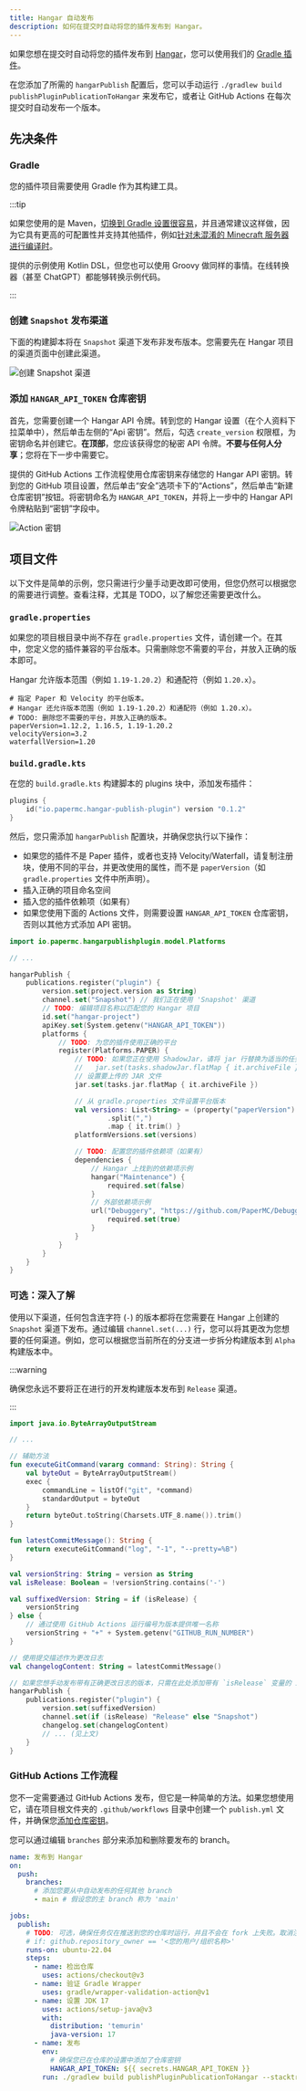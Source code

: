 ```yaml
---
title: Hangar 自动发布
description: 如何在提交时自动将您的插件发布到 Hangar。
---
```


如果您想在提交时自动将您的插件发布到 [Hangar](https://hangar.papermc.io/)，您可以使用我们的 [Gradle 插件](https://github.com/HangarMC/hangar-publish-plugin)。

在您添加了所需的 `hangarPublish` 配置后，您可以手动运行 `./gradlew build publishPluginPublicationToHangar` 来发布它，或者让 GitHub Actions 在每次提交时自动发布一个版本。

## 先决条件

### Gradle

您的插件项目需要使用 Gradle 作为其构建工具。

:::tip

如果您使用的是 Maven，[切换到 Gradle 设置很容易](https://docs.gradle.org/current/userguide/migrating_from_maven.html)，并且通常建议这样做，因为它具有更高的可配置性并支持其他插件，例如[针对未混淆的 Minecraft 服务器进行编译时](/paper/dev/userdev)。

提供的示例使用 Kotlin DSL，但您也可以使用 Groovy 做同样的事情。在线转换器（甚至 ChatGPT）都能够转换示例代码。

:::

### 创建 `Snapshot` 发布渠道

下面的构建脚本将在 `Snapshot` 渠道下发布非发布版本。您需要先在 Hangar 项目的渠道页面中创建此渠道。

![创建 Snapshot 渠道](https://i.imgur.com/p4UEIeJ.png)

### 添加 `HANGAR_API_TOKEN` 仓库密钥

首先，您需要创建一个 Hangar API 令牌。转到您的 Hangar 设置（在个人资料下拉菜单中），然后单击左侧的“Api 密钥”。然后，勾选 `create_version` 权限框，为密钥命名并创建它。**在顶部**，您应该获得您的秘密 API 令牌。**不要与任何人分享**；您将在下一步中需要它。

提供的 GitHub Actions 工作流程使用仓库密钥来存储您的 Hangar API 密钥。转到您的 GitHub 项目设置，然后单击“安全”选项卡下的“Actions”，然后单击“新建仓库密钥”按钮。将密钥命名为 `HANGAR_API_TOKEN`，并将上一步中的 Hangar API 令牌粘贴到“密钥”字段中。

![Action 密钥](https://i.imgur.com/l11Bnx5.png)

## 项目文件

以下文件是简单的示例，您只需进行少量手动更改即可使用，但您仍然可以根据您的需要进行调整。查看注释，尤其是 TODO，以了解您还需要更改什么。

### `gradle.properties`

如果您的项目根目录中尚不存在 `gradle.properties` 文件，请创建一个。在其中，您定义您的插件兼容的平台版本。只需删除您不需要的平台，并放入正确的版本即可。

Hangar 允许版本范围（例如 `1.19-1.20.2`）和通配符（例如 `1.20.x`）。

```properties
# 指定 Paper 和 Velocity 的平台版本。
# Hangar 还允许版本范围（例如 1.19-1.20.2）和通配符（例如 1.20.x）。
# TODO: 删除您不需要的平台，并放入正确的版本。
paperVersion=1.12.2, 1.16.5, 1.19-1.20.2
velocityVersion=3.2
waterfallVersion=1.20
```

### `build.gradle.kts`

在您的 `build.gradle.kts` 构建脚本的 plugins 块中，添加发布插件：

```kotlin
plugins {
    id("io.papermc.hangar-publish-plugin") version "0.1.2"
}
```

然后，您只需添加 `hangarPublish` 配置块，并确保您执行以下操作：

- 如果您的插件不是 Paper 插件，或者也支持 Velocity/Waterfall，请复制注册块，使用不同的平台，并更改使用的属性，而不是 `paperVersion`（如 `gradle.properties` 文件中所声明）。
- 插入正确的项目命名空间
- 插入您的插件依赖项（如果有）
- 如果您使用下面的 Actions 文件，则需要设置 `HANGAR_API_TOKEN` 仓库密钥，否则以其他方式添加 API 密钥。

```kotlin
import io.papermc.hangarpublishplugin.model.Platforms

// ...

hangarPublish {
    publications.register("plugin") {
        version.set(project.version as String)
        channel.set("Snapshot") // 我们正在使用 'Snapshot' 渠道
        // TODO: 编辑项目名称以匹配您的 Hangar 项目
        id.set("hangar-project")
        apiKey.set(System.getenv("HANGAR_API_TOKEN"))
        platforms {
            // TODO: 为您的插件使用正确的平台
            register(Platforms.PAPER) {
                // TODO: 如果您正在使用 ShadowJar，请将 jar 行替换为适当的任务：
                //   jar.set(tasks.shadowJar.flatMap { it.archiveFile })
                // 设置要上传的 JAR 文件
                jar.set(tasks.jar.flatMap { it.archiveFile })

                // 从 gradle.properties 文件设置平台版本
                val versions: List<String> = (property("paperVersion") as String)
                        .split(",")
                        .map { it.trim() }
                platformVersions.set(versions)

                // TODO: 配置您的插件依赖项（如果有）
                dependencies {
                    // Hangar 上找到的依赖项示例
                    hangar("Maintenance") {
                        required.set(false)
                    }
                    // 外部依赖项示例
                    url("Debuggery", "https://github.com/PaperMC/Debuggery") {
                        required.set(true)
                    }
                }
            }
        }
    }
}
```

### 可选：深入了解

使用以下渠道，任何包含连字符 (`-`) 的版本都将在您需要在 Hangar 上创建的 `Snapshot` 渠道下发布。通过编辑 `channel.set(...)` 行，您可以将其更改为您想要的任何渠道。例如，您可以根据您当前所在的分支进一步拆分构建版本到 `Alpha` 构建版本中。

:::warning

确保您永远不要将正在进行的开发构建版本发布到 `Release` 渠道。

:::

```kotlin
import java.io.ByteArrayOutputStream

// ...

// 辅助方法
fun executeGitCommand(vararg command: String): String {
    val byteOut = ByteArrayOutputStream()
    exec {
        commandLine = listOf("git", *command)
        standardOutput = byteOut
    }
    return byteOut.toString(Charsets.UTF_8.name()).trim()
}

fun latestCommitMessage(): String {
    return executeGitCommand("log", "-1", "--pretty=%B")
}

val versionString: String = version as String
val isRelease: Boolean = !versionString.contains('-')

val suffixedVersion: String = if (isRelease) {
    versionString
} else {
    // 通过使用 GitHub Actions 运行编号为版本提供唯一名称
    versionString + "+" + System.getenv("GITHUB_RUN_NUMBER")
}

// 使用提交描述作为更改日志
val changelogContent: String = latestCommitMessage()

// 如果您想手动发布带有正确更改日志的版本，只需在此处添加带有 `isRelease` 变量的 if 语句。
hangarPublish {
    publications.register("plugin") {
        version.set(suffixedVersion)
        channel.set(if (isRelease) "Release" else "Snapshot")
        changelog.set(changelogContent)
        // ... (见上文)
    }
}
```

### GitHub Actions 工作流程

您不一定需要通过 GitHub Actions 发布，但它是一种简单的方法。如果您想使用它，请在项目根文件夹的 `.github/workflows` 目录中创建一个 `publish.yml` 文件，并确保您[添加仓库密钥](#adding-the-hangar_api_token-repository-secret)。

您可以通过编辑 `branches` 部分来添加和删除要发布的 branch。

```yaml
name: 发布到 Hangar
on:
  push:
    branches:
      # 添加您要从中自动发布的任何其他 branch
      - main # 假设您的主 branch 称为 'main'

jobs:
  publish:
    # TODO: 可选，确保任务仅在推送到您的仓库时运行，并且不会在 fork 上失败。取消注释下面的行，并将仓库所有者放入引号中
    # if: github.repository_owner == '<您的用户/组织名称>'
    runs-on: ubuntu-22.04
    steps:
      - name: 检出仓库
        uses: actions/checkout@v3
      - name: 验证 Gradle Wrapper
        uses: gradle/wrapper-validation-action@v1
      - name: 设置 JDK 17
        uses: actions/setup-java@v3
        with:
          distribution: 'temurin'
          java-version: 17
      - name: 发布
        env:
          # 确保您已在仓库的设置中添加了仓库密钥
          HANGAR_API_TOKEN: ${{ secrets.HANGAR_API_TOKEN }}
        run: ./gradlew build publishPluginPublicationToHangar --stacktrace
```
